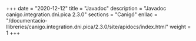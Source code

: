 +++
date        = "2020-12-12"
title       = "Javadoc"
description = "Javadoc canigo.integration.dni.pica 2.3.0"
sections    = "Canigó"
enllac		= "/documentacio-llibreries/canigo.integration.dni.pica/2.3.0/site/apidocs/index.html"
weight		= 1
+++
